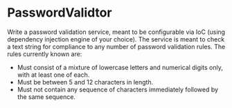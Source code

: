 # PasswordValidtor

Write a password validation service, meant to be configurable via IoC (using dependency 
injection engine of your choice). The service is meant to check a text string for compliance 
to any number of password validation rules. The rules currently known are:

* Must consist of a mixture of lowercase letters and numerical digits only, with at least one of each.
* Must be between 5 and 12 characters in length.
* Must not contain any sequence of characters immediately followed by the same sequence.
